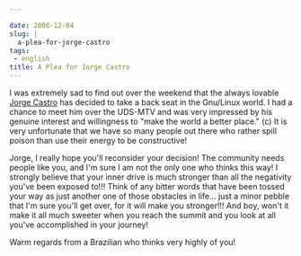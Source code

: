 ```yaml
---

date: 2006-12-04
slug: |
  a-plea-for-jorge-castro
tags:
 - english
title: A Plea for Jorge Castro
---
```


I was extremely sad to find out over the weekend that the always lovable
[Jorge Castro](http://www.whiprush.org/) has decided to take a back seat
in the Gnu/Linux world. I had a chance to meet him over the UDS-MTV and
was very impressed by his genuine interest and willingness to "make the
world a better place." (c) It is very unfortunate that we have so many
people out there who rather spill poison than use their energy to be
constructive!

Jorge, I really hope you'll reconsider your decision! The community
needs people like you, and I'm sure I am not the only one who thinks
this way! I strongly believe that your inner drive is much stronger than
all the negativity you've been exposed to!!! Think of any bitter words
that have been tossed your way as just another one of those obstacles in
life... just a minor pebble that I'm sure you'll get over, for it will
make you stronger!!! And boy, won't it make it all much sweeter when you
reach the summit and you look at all you've accomplished in your
journey!

Warm regards from a Brazilian who thinks very highly of you!
